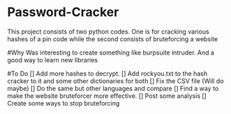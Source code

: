# Password-Cracker
This project consists of two python codes. One is for cracking various hashes of a pin code while the second consists of bruteforcing a website

#Why
Was interesting to create something like burpsuite intruder. And a good way to learn new libraries

#To Do
[] Add more hashes to decrypt. 
[] Add rockyou.txt to the hash cracker to it and some other dictionaries for both
[] Fix the CSV file (Will do maybe)
[] Do the same but other languages and compare
[] Find a way to make the website bruteforcer more effective. 
[] Post some analysis
[] Create some ways to stop bruteforcing
